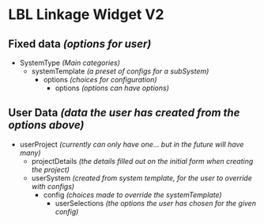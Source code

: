 # LBL Linkage Widget V2

## Fixed data _(options for user)_

- SystemType _(Main categories)_
  - systemTemplate _(a preset of configs for a subSystem)_
    - options _(choices for configuration)_
      - options _(options can have options)_

## User Data _(data the user has created from the options above)_

- userProject _(currently can only have one... but in the future will have many)_
  - projectDetails _(the details filled out on the initial form when creating the project)_
  - userSystem _(created from system template, for the user to override with configs)_
    - config _(choices made to override the systemTemplate)_
      - userSelections _(the options the user has chosen for the given config)_
